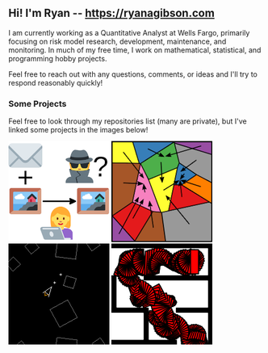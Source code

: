 ## Hi! I'm Ryan -- https://ryanagibson.com

I am currently working as a Quantitative Analyst at Wells Fargo, primarily
focusing on risk model research, development, maintenance, and monitoring. In
much of my free time, I work on mathematical, statistical, and programming
hobby projects.

Feel free to reach out with any questions, comments, or ideas and I'll try to
respond reasonably quickly!

### Some Projects

Feel free to look through my repositories list (many are private), but I've
linked some projects in the images below!

[![Steganography illustration](images/Steganography_200px.png)](https://github.com/ragibson/Steganography)
[![ModularityPruning illustration](images/ModularityPruning_200px.png)](https://github.com/ragibson/ModularityPruning)
[![FPGA-Asteroids illustration](images/FPGA-Asteroids_200px.png)](https://github.com/ragibson/FPGA-Asteroids)
[![DRRRT-motion-planning illustration](images/DRRRT-motion-planning_200px.png)](https://github.com/ragibson/DRRRT-motion-planning)
